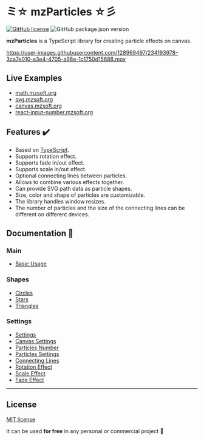# ミ☆ mzParticles ☆彡

[![GitHub license](https://img.shields.io/github/license/mzusin/mz-particles)](https://github.com/mzusin/mz-particles/blob/main/LICENSE)
![GitHub package.json version](https://img.shields.io/github/package-json/v/mzusin/mz-particles)

**mzParticles** is a TypeScript library for creating particle effects on canvas.

https://user-images.githubusercontent.com/128969497/234193978-3ca7e010-a3e4-4705-a98e-1c1750d15688.mov

## Live Examples
- [math.mzsoft.org](https://math.mzsoft.org/)
- [svg.mzsoft.org](https://svg.mzsoft.org/)
- [canvas.mzsoft.org](https://canvas.mzsoft.org/)
- [react-input-number.mzsoft.org](https://react-input-number.mzsoft.org/)

## Features ✔️
- Based on [TypeScript](https://www.typescriptlang.org/).
- Supports rotation effect.
- Supports fade in/out effect.
- Supports scale in/out effect.
- Optional connecting lines between particles.
- Allows to combine various effects together.
- Can provide SVG path data as particle shapes.
- Size, color and shape of particles are customizable.
- The library handles window resizes.
- The number of particles and the size of the connecting lines can be different on different devices.

## Documentation 🔖
### Main 
- [Basic Usage](https://particles.mzsoft.org/pages/basic-usage.html)
### Shapes 
- [Circles](https://particles.mzsoft.org/pages/circles.html)
- [Stars](https://particles.mzsoft.org/pages/stars.html)
- [Triangles](https://particles.mzsoft.org/pages/triangles.html)
### Settings 
- [Settings](https://particles.mzsoft.org/pages/settings.html)
- [Canvas Settings](https://particles.mzsoft.org/pages/canvas-settings.html)
- [Particles Number](https://particles.mzsoft.org/pages/particles-number.html)
- [Particles Settings](https://particles.mzsoft.org/pages/particles-settings.html)
- [Connecting Lines](https://particles.mzsoft.org/pages/connecting-lines.html)
- [Rotation Effect](https://particles.mzsoft.org/pages/rotation-effect.html)
- [Scale Effect](https://particles.mzsoft.org/pages/scale-effect.html)
- [Fade Effect](https://particles.mzsoft.org/pages/fade-effect.html)
------------------------------









































































































































































































































































































































































































































































































## License

[MIT license](https://github.com/mzusin/mz-particles/blob/main/LICENSE.md)

It can be used **for free** in any personal or commercial project :gift: 


















































































































































